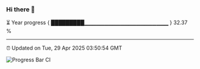 ### Hi there 👋

⏳ Year progress { █████████▁▁▁▁▁▁▁▁▁▁▁▁▁▁▁▁▁▁▁▁▁ } 32.37 %

---

⏰ Updated on Tue, 29 Apr 2025 03:50:54 GMT

![Progress Bar CI](https://github.com/IshwaranRudhara/GIT-ACTION/workflows/Progress%20Bar%20CI/badge.svg)

